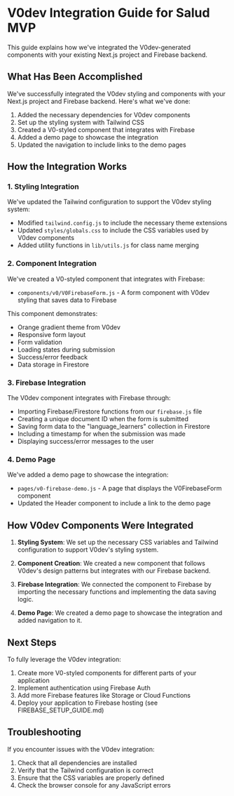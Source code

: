 # V0dev Integration Guide for Salud MVP

This guide explains how we've integrated the V0dev-generated components with your existing Next.js project and Firebase backend.

## What Has Been Accomplished

We've successfully integrated the V0dev styling and components with your Next.js project and Firebase backend. Here's what we've done:

1. Added the necessary dependencies for V0dev components
2. Set up the styling system with Tailwind CSS
3. Created a V0-styled component that integrates with Firebase
4. Added a demo page to showcase the integration
5. Updated the navigation to include links to the demo pages

## How the Integration Works

### 1. Styling Integration

We've updated the Tailwind configuration to support the V0dev styling system:

- Modified `tailwind.config.js` to include the necessary theme extensions
- Updated `styles/globals.css` to include the CSS variables used by V0dev components
- Added utility functions in `lib/utils.js` for class name merging

### 2. Component Integration

We've created a V0-styled component that integrates with Firebase:

- `components/v0/V0FirebaseForm.js` - A form component with V0dev styling that saves data to Firebase

This component demonstrates:
- Orange gradient theme from V0dev
- Responsive form layout
- Form validation
- Loading states during submission
- Success/error feedback
- Data storage in Firestore

### 3. Firebase Integration

The V0dev component integrates with Firebase through:

- Importing Firebase/Firestore functions from our `firebase.js` file
- Creating a unique document ID when the form is submitted
- Saving form data to the "language_learners" collection in Firestore
- Including a timestamp for when the submission was made
- Displaying success/error messages to the user

### 4. Demo Page

We've added a demo page to showcase the integration:

- `pages/v0-firebase-demo.js` - A page that displays the V0FirebaseForm component
- Updated the Header component to include a link to the demo page

## How V0dev Components Were Integrated

1. **Styling System**: We set up the necessary CSS variables and Tailwind configuration to support V0dev's styling system.

2. **Component Creation**: We created a new component that follows V0dev's design patterns but integrates with our Firebase backend.

3. **Firebase Integration**: We connected the component to Firebase by importing the necessary functions and implementing the data saving logic.

4. **Demo Page**: We created a demo page to showcase the integration and added navigation to it.

## Next Steps

To fully leverage the V0dev integration:

1. Create more V0-styled components for different parts of your application
2. Implement authentication using Firebase Auth
3. Add more Firebase features like Storage or Cloud Functions
4. Deploy your application to Firebase hosting (see FIREBASE_SETUP_GUIDE.md)

## Troubleshooting

If you encounter issues with the V0dev integration:

1. Check that all dependencies are installed
2. Verify that the Tailwind configuration is correct
3. Ensure that the CSS variables are properly defined
4. Check the browser console for any JavaScript errors
